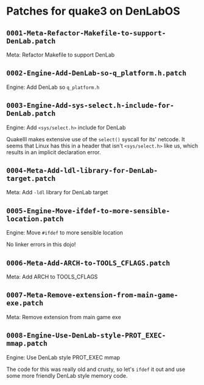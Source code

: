 # Patches for quake3 on DenLabOS

## `0001-Meta-Refactor-Makefile-to-support-DenLab.patch`

Meta: Refactor Makefile to support DenLab


## `0002-Engine-Add-DenLab-so-q_platform.h.patch`

Engine: Add DenLab so `q_platform.h`


## `0003-Engine-Add-sys-select.h-include-for-DenLab.patch`

Engine: Add `<sys/select.h>` include for DenLab

QuakeIII makes extensive use of the `select()` syscall for its' netcode.
It seems that Linux has this in a header that isn't `<sys/select.h>`
like us, which results in an implicit declaration error.

## `0004-Meta-Add-ldl-library-for-DenLab-target.patch`

Meta: Add `-ldl` library for DenLab target


## `0005-Engine-Move-ifdef-to-more-sensible-location.patch`

Engine: Move `#ifdef` to more sensible location

No linker errors in this dojo!

## `0006-Meta-Add-ARCH-to-TOOLS_CFLAGS.patch`

Meta: Add ARCH to TOOLS_CFLAGS


## `0007-Meta-Remove-extension-from-main-game-exe.patch`

Meta: Remove extension from main game exe


## `0008-Engine-Use-DenLab-style-PROT_EXEC-mmap.patch`

Engine: Use DenLab style PROT_EXEC mmap

The code for this was really old and crusty, so let's `ifdef` it out and
use some more friendly DenLab style memory code.

